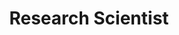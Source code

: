 ---
layout: about
inline: false
group: Alumni
group_rank: 10
team_frontpage: false

title: Research Scientist
company: Motorola Solutions
description: Profile of PhD Peng Tian, Research Scientist at Motorola Solutions.
lastname: Peng
publications: 'author^=*Peng Tian || renamed^=*Peng Tian'

profile:
    name: Dr. Peng Tian
    align: right
    role: Doctoral Researcher
    github: pengtian92
    linkedin: peng-tian-a793b499
    scholar: https://scholar.google.com/citations?user=1BoCM5cAAAAJ&hl=en
    image: profile_pictures/tian_peng.jpeg
    website: https://www.linkedin.com/in/peng-tian-a793b499/
---